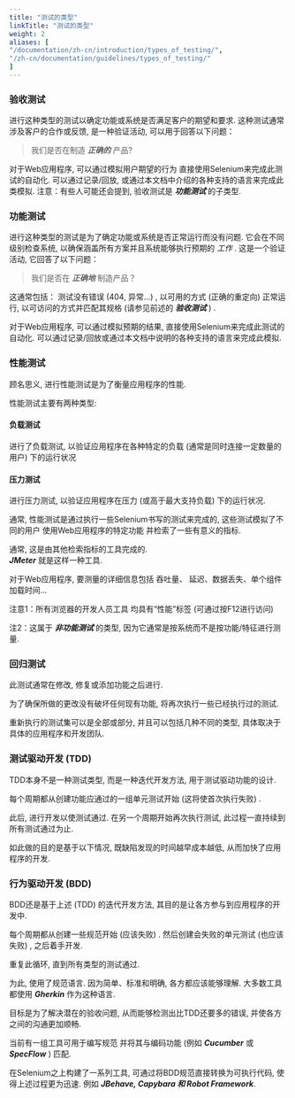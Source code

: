 ```yaml
---
title: "测试的类型"
linkTitle: "测试的类型"
weight: 2
aliases: [
"/documentation/zh-cn/introduction/types_of_testing/",
"/zh-cn/documentation/guidelines/types_of_testing/"
]
---
```


### 验收测试
进行这种类型的测试以确定功能或系统是否满足客户的期望和要求. 
这种测试通常涉及客户的合作或反馈, 
是一种验证活动, 
可以用于回答以下问题：
>我们是否在制造 **_正确的_** 产品?

对于Web应用程序, 
可以通过模拟用户期望的行为
直接使用Selenium来完成此测试的自动化. 
可以通过记录/回放, 或通过本文档中介绍的各种支持的语言来完成此类模拟. 
注意：有些人可能还会提到, 验收测试是 **_功能测试_** 的子类型.
            
### 功能测试
进行这种类型的测试是为了确定功能或系统是否正常运行而没有问题. 
它会在不同级别检查系统, 
以确保涵盖所有方案并且系统能够执行预期的 _工作_ . 
这是一个验证活动, 它回答了以下问题：
>我们是否在 **_正确地_** 制造产品？
             
这通常包括：
测试没有错误 (404, 异常…) , 
以可用的方式 (正确的重定向) 正常运行, 
以可访问的方式并匹配其规格 (请参见前述的 **_验收测试_** ) .

对于Web应用程序, 
可以通过模拟预期的结果, 直接使用Selenium来完成此测试的自动化. 
可以通过记录/回放或通过本文档中说明的各种支持的语言来完成此模拟.

### 性能测试
顾名思义, 进行性能测试是为了衡量应用程序的性能.

性能测试主要有两种类型:

#### 负载测试
进行了负载测试, 
以验证应用程序在各种特定的负载
 (通常是同时连接一定数量的用户) 下的运行状况

#### 压力测试
进行压力测试, 
以验证应用程序在压力 (或高于最大支持负载) 下的运行状况.

通常, 性能测试是通过执行一些Selenium书写的测试来完成的, 
这些测试模拟了不同的用户
使用Web应用程序的特定功能
并检索了一些有意义的指标.

通常, 这是由其他检索指标的工具完成的.  
**_JMeter_** 就是这样一种工具.

对于Web应用程序, 
要测量的详细信息包括
吞吐量、 延迟、数据丢失、单个组件加载时间...

注意1：所有浏览器的开发人员工具
均具有“性能”标签 (可通过按F12进行访问) 

注2：这属于 **_非功能测试_** 的类型, 
因为它通常是按系统而不是按功能/特征进行测量.

### 回归测试
此测试通常在修改, 修复或添加功能之后进行.

为了确保所做的更改没有破坏任何现有功能, 
将再次执行一些已经执行过的测试.

重新执行的测试集可以是全部或部分, 
并且可以包括几种不同的类型, 
具体取决于具体的应用程序和开发团队.

### 测试驱动开发 (TDD)
TDD本身不是一种测试类型, 
而是一种迭代开发方法, 
用于测试驱动功能的设计.

每个周期都从创建功能应通过的一组单元测试开始
 (这将使首次执行失败) .

此后, 进行开发以使测试通过. 
在另一个周期开始再次执行测试, 
此过程一直持续到所有测试通过为止.

如此做的目的是基于以下情况, 
既缺陷发现的时间越早成本越低, 
从而加快了应用程序的开发.

### 行为驱动开发 (BDD)
BDD还是基于上述 (TDD) 的迭代开发方法, 
其目的是让各方参与到应用程序的开发中.

每个周期都从创建一些规范开始 (应该失败) . 
然后创建会失败的单元测试 (也应该失败) , 
之后着手开发.

重复此循环, 直到所有类型的测试通过.

为此, 使用了规范语言. 
因为简单、标准和明确, 各方都应该能够理解. 
大多数工具都使用 **_Gherkin_** 作为这种语言.

目标是为了解决潜在的验收问题, 
从而能够检测出比TDD还要多的错误, 
并使各方之间的沟通更加顺畅.

当前有一组工具可用于编写规范
并将其与编码功能 (例如 **_Cucumber_** 或 **_SpecFlow_** ) 匹配. 

在Selenium之上构建了一系列工具, 
可通过将BDD规范直接转换为可执行代码, 使得上述过程更为迅速. 
例如 **_JBehave, Capybara 和 Robot Framework_**.  

